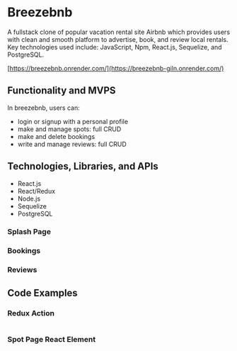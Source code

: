 # Breezebnb
A fullstack clone of popular vacation rental site Airbnb which provides users with clean and smooth platform to advertise, book, and review local rentals.
Key technologies used include: JavaScript, Npm, React.js, Sequelize, and PostgreSQL.

[https://breezebnb.onrender.com/](https://breezebnb-giln.onrender.com/)

## Functionality and MVPS
In breezebnb, users can:
- login or signup with a personal profile
- make and manage spots: full CRUD
- make and delete bookings
- write and manage reviews: full CRUD

## Technologies, Libraries, and APIs
- React.js
- React/Redux
- Node.js
- Sequelize
- PostgreSQL


### Splash Page

### Bookings

### Reviews



## Code Examples  
### Redux Action
```

```

### Spot Page React Element
```

 ```

